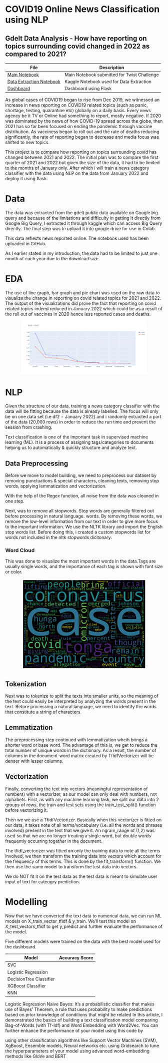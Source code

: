 # COVID19 Online News Classification using NLP

## Gdelt Data Analysis - How have reporting on topics surrounding covid changed in 2022 as compared to 2021?

<div align="center">
  
| File | Description |
|---|---|
| [Main Notebook](https://github.com/SitwalaM/nlp-topic-modelling/blob/main/Topic_Modelling_Final_TeamB.ipynb) | Main Notebook submitted for Twist Challenge  |
| [Data Extraction Notebook](https://github.com/SitwalaM/nlp-topic-modelling/blob/main/scripts/nlp_dag.py) | Kaggle Notebook used for Data Extraction |
|[Dashboard](https://public.tableau.com/views/Tanamadosi1/Dashboard?:language=en-US&publish=yes&:display_count=n&:origin=viz_share_link)| Dashboard using Flask|
  
</div>

As global cases of COVID19 began to rise from Dec 2019, we witnessed an increase in news reporting on COVID19 related topics (such as panic, shortage, testing, quarantine etc) globally on a daily basis. Every news agency be it TV or Online had something to report, mostly negative. If 2020 was dominated by the news of how COVID-19 spread across the globe, then 2021 has so far been focused on ending the pandemic through vaccine distribution. As vacciness began to roll out and the rate of deaths reducing significantly, the rate of reporting began to decrease and media focus was shifted to new topics.

This project is to compare how reporting on topics surrounding covid has changed between 2021 and 2022. The initial plan was to compare the first quarter of 2021 and 2022 but given the size of the data, it had to be limited to the months of January only. After which i will train a news category classifier with the data using NLP on the data from January 2022 and deploy it using flask.

# Data

The data was extracted from the gdelt public data available on Google big query and because of the limitations and difficulty in getting it directly from Google Big Query, I extracted it through kaggle which can access Big Query directly. The final step was to upload it into google drive for use in Colab.

This data reflects news reported online. The notebook used has been uploaded in GitHub.

As I earlier stated in my introduction, the data had to be limited to just one month of each year due to the download size.

# EDA

The use of line graph, bar graph and pie chart was used on the raw data to visualize the change in reporting on covid related topics for 2021 and 2022. The output of the visualizations did prove the fact that reporting on covid related topics indeed reduced in January 2022 which could be as a result of the roll out of vaccines in 2020 hence less reported cases and deaths.

<div align="center">
  
<img src="https://github.com/NancyArmah/COVID19-Online_news-Classification-using-NLP/blob/main/Linegraph.png" width="400">
  
</div>

# NLP

Given the structure of our data, training a news category classifier with the data will be fitting because the data is already labelled. The focus will only be on one data set (i.e df2 = January 2022) and i randomly extracted a part of the data (20,000 rows) in order to reduce the run time and prevent the session from crashing.

Text classification is one of the important task in supervised machine learning (ML). It is a process of assigning tags/categories to documents helping us to automatically & quickly structure and analyze text.

## Data Preprocessing

Before we move to model building, we need to preprocess our dataset by removing punctuations & special characters, cleaning texts, removing stop words, applying lemmatization and vectorization. 

With the help of the Regex function, all noise from the data was cleaned in one step. 

Next, was to remove all stopwords. Stop words are generally filtered out before processing in natural language. words. By removing these words, we remove the low-level information from our text in order to give more focus to the important information. We use the NLTK library and import the English stop words list. Before doing this, i created a custom stopwords list for words not included in the nltk stopwords dicitonary.

### Word Cloud

This was done to visualize the most important words in the data.Tags are usually single words, and the importance of each tag is shown with font size or color.

<div align="center">
  
<img src="https://github.com/NancyArmah/COVID19-Online_news-Classification-using-NLP/blob/main/wordcloud.png" width="400">
  
</div>

## Tokenization

Next was to tokenize to split the texts into smaller units, so the meaning of the text could easily be interpreted by analyzing the words present in the text. Before processing a natural language, we need to identify the words that constitute a string of characters. 

## Lemmatization

The preprocessing step continued with lemmatization whcih brings a shorter word or base word. The advantage of this is, we get to reduce the total number of unique words in the dictionary. As a result, the number of columns in the document-word matrix created by TfidfVectorizer will be denser with lesser columns.

## Vectorization

Finally, converting the text into vectors (meaningful representation of numbers) with a vectorizer, as our model can only deal with numbers, not alphabets. First, as with any machine learning task, we split our data into 2 groups of rows, the train and test sets using the train_test_split() function before vectorizing it.

Then we we use a TfidfVectorizer. Basically when this vectorizer is fitted on our data, it takes note of all terms/vocabulary (i.e. all the words and phrases involved) present in the text that we give it. An ngram_range of (1,2) was used so that we are no longer treating a single word, but double words frequently occurring together in the document.

The tfidf_vectorizer was fitted on only the training data to note all the terms involved, we then transform the training data into vectors which account for the frequency of this terms. This is done by the fit_transform() function. We then use the same model to transform the test data into vectors.

We do NOT fit it on the test data as the test data is meant to simulate user input of text for cateogry prediction.

# Modelling

Now that we have converted the text data to numerical data, we can run ML models on X_train_vector_tfidf & y_train. We’ll test this model on X_test_vectors_tfidf to get y_predict and further evaluate the performance of the model. 

Five different models were trained on the data with the best model used for the dashboard.

<div align="center">
  
| Model | Accuracy Score |
|---|---|
| SVC|  |
| Logistic Regression | |
| DecisionTree Classifier| |
| XGBoost Classifier| |
| KNN | |

  
</div>

Logistic Regression
Naive Bayes: It’s a probabilistic classifier that makes use of Bayes’ Theorem, a rule that uses probability to make predictions based on prior knowledge of conditions that might be related
In this article, I demonstrated the basics of building a text classification model comparing Bag-of-Words (with Tf-Idf) and Word Embedding with Word2Vec. You can further enhance the performance of your model using this code by

using other classification algorithms like Support Vector Machines (SVM), XgBoost, Ensemble models, Neural networks etc.
using Gridsearch to tune the hyperparameters of your model
using advanced word-embedding methods like GloVe and BERT


